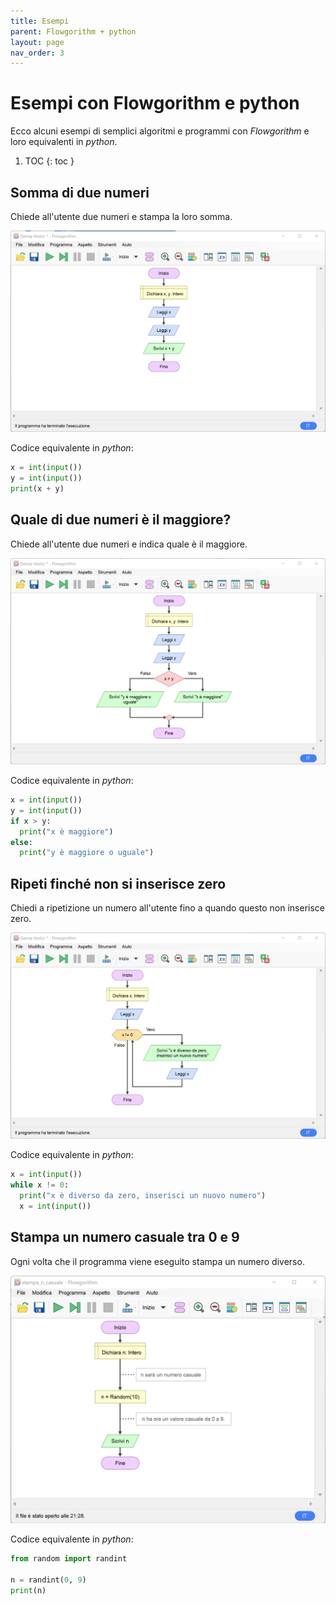 ```yaml
---
title: Esempi
parent: Flowgorithm + python
layout: page
nav_order: 3
---
```


# Esempi con Flowgorithm e python

Ecco alcuni esempi di semplici algoritmi e programmi con _Flowgorithm_ e loro equivalenti in _python_.

1. TOC
{: toc }

## Somma di due numeri

Chiede all'utente due numeri e stampa la loro somma.

![](somma.png)

Codice equivalente in _python_:

```python
x = int(input())
y = int(input())
print(x + y)
```

## Quale di due numeri è il maggiore?

Chiede all'utente due numeri e indica quale è il maggiore.

![](maggiore.png)

Codice equivalente in _python_:

```python
x = int(input())
y = int(input())
if x > y:
  print("x è maggiore")
else:
  print("y è maggiore o uguale")
```

## Ripeti finché non si inserisce zero

Chiedi a ripetizione un numero all'utente fino a quando questo non inserisce zero.

![](ripeti.png)

Codice equivalente in _python_:

```python
x = int(input())
while x != 0:
  print("x è diverso da zero, inserisci un nuovo numero")
  x = int(input())
```

## Stampa un numero casuale tra 0 e 9

Ogni volta che il programma viene eseguito stampa un numero diverso.

![](casuale.png)

Codice equivalente in _python_:

```python
from random import randint

n = randint(0, 9)
print(n)
```
